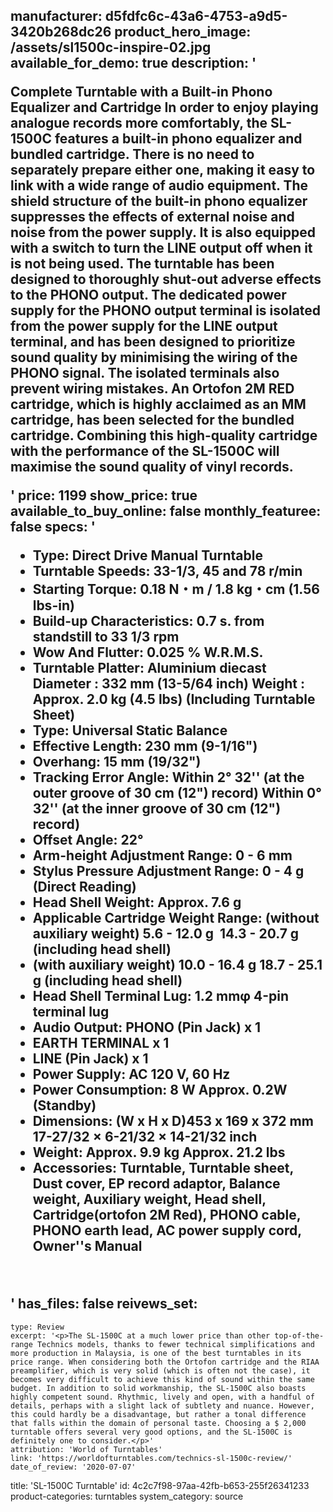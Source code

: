 manufacturer: d5fdfc6c-43a6-4753-a9d5-3420b268dc26
product_hero_image: /assets/sl1500c-inspire-02.jpg
available_for_demo: true
description: '<p>Complete Turntable with a Built-in Phono Equalizer and Cartridge In order to enjoy playing analogue records more comfortably, the SL-1500C features a built-in phono equalizer and bundled cartridge. There is no need to separately prepare either one, making it easy to link with a wide range of audio equipment. The shield structure of the built-in phono equalizer suppresses the effects of external noise and noise from the power supply. It is also equipped with a switch to turn the LINE output off when it is not being used. The turntable has been designed to thoroughly shut-out adverse effects to the PHONO output. The dedicated power supply for the PHONO output terminal is isolated from the power supply for the LINE output terminal, and has been designed to prioritize sound quality by minimising the wiring of the PHONO signal. The isolated terminals also prevent wiring mistakes. An Ortofon 2M RED cartridge, which is highly acclaimed as an MM cartridge, has been selected for the bundled cartridge. Combining this high-quality cartridge with the performance of the SL-1500C will maximise the sound quality of vinyl records.</p>'
price: 1199
show_price: true
available_to_buy_online: false
monthly_featuree: false
specs: '<ul><li>Type: Direct Drive Manual Turntable<br></li><li>Turntable Speeds: 33-1/3, 45 and 78 r/min<br></li><li>Starting Torque: 0.18 N・m / 1.8 kg・cm (1.56 lbs-in)<br></li><li>Build-up Characteristics: 0.7 s. from standstill to 33 1/3 rpm<br></li><li>Wow And Flutter: 0.025 % W.R.M.S.<br></li><li>Turntable Platter: Aluminium diecast Diameter : 332 mm (13-5/64 inch) Weight : Approx. 2.0 kg (4.5 lbs) (Including Turntable Sheet)<br></li><li>Type: Universal Static Balance<br></li><li>Effective Length: 230 mm (9-1/16")<br></li><li>Overhang: 15 mm (19/32")<br></li><li>Tracking Error Angle: Within 2° 32'' (at the outer groove of 30 cm (12") record) Within 0° 32'' (at the inner groove of 30 cm (12") record)<br></li><li>Offset Angle: 22°<br></li><li>Arm-height Adjustment Range: 0 - 6 mm<br></li><li>Stylus Pressure Adjustment Range: 0 - 4 g (Direct Reading)<br></li><li>Head Shell Weight: Approx. 7.6 g<br></li><li>Applicable Cartridge Weight Range: (without auxiliary weight)&nbsp;5.6 - 12.0 g&nbsp;&nbsp;14.3 - 20.7 g (including head shell)&nbsp;<br></li><li>(with auxiliary weight)&nbsp;10.0 - 16.4 g&nbsp;18.7 - 25.1 g (including head shell)<br></li><li>Head Shell Terminal Lug: 1.2 mmφ 4-pin terminal lug<br></li><li>Audio Output: PHONO (Pin Jack) x 1&nbsp;<br></li><li>EARTH TERMINAL x 1&nbsp;<br></li><li>LINE (Pin Jack) x 1<br></li><li>Power Supply: AC 120 V, 60 Hz<br></li><li>Power Consumption: 8 W Approx. 0.2W (Standby)<br></li><li>Dimensions: (W x H x D)453 x 169 x 372 mm 17-27/32 × 6-21/32 × 14-21/32 inch<br></li><li>Weight: Approx. 9.9 kg Approx. 21.2 lbs<br></li><li>Accessories: Turntable, Turntable sheet, Dust cover, EP record adaptor, Balance weight, Auxiliary weight, Head shell, Cartridge(ortofon 2M Red), PHONO cable, PHONO earth lead, AC power supply cord, Owner''s Manual<br></li></ul><p><br></p>'
has_files: false
reivews_set:
  -
    type: Review
    excerpt: '<p>The SL-1500C at a much lower price than other top-of-the-range Technics models, thanks to fewer technical simplifications and more production in Malaysia, is one of the best turntables in its price range. When considering both the Ortofon cartridge and the RIAA preamplifier, which is very solid (which is often not the case), it becomes very difficult to achieve this kind of sound within the same budget. In addition to solid workmanship, the SL-1500C also boasts highly competent sound. Rhythmic, lively and open, with a handful of details, perhaps with a slight lack of subtlety and nuance. However, this could hardly be a disadvantage, but rather a tonal difference that falls within the domain of personal taste. Choosing a $ 2,000 turntable offers several very good options, and the SL-1500C is definitely one to consider.</p>'
    attribution: 'World of Turntables'
    link: 'https://worldofturntables.com/technics-sl-1500c-review/'
    date_of_review: '2020-07-07'
title: 'SL-1500C Turntable'
id: 4c2c7f98-97aa-42fb-b653-255f26341233
product-categories: turntables
system_category: source
